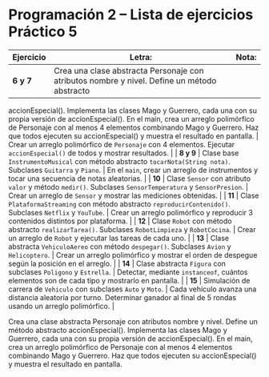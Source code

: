 # Programación 2 – Lista de ejercicios Práctico 5

| Ejercicio | Letra: | Nota: |
|-----------|-------------|-----------------------|
| **6 y 7** | Crea una clase abstracta Personaje con atributos nombre y nivel. Define un método abstracto
accionEspecial(). Implementa las clases Mago y Guerrero, cada una con su propia versión de
accionEspecial().
En el main, crea un arreglo polimórfico de Personaje con al menos 4 elementos combinando Mago
y Guerrero. Haz que todos ejecuten su accionEspecial() y muestra el resultado en pantalla. | Crear un arreglo polimórfico de `Personaje` con 4 elementos. Ejecutar `accionEspecial()` de todos y mostrar resultados. |
| **8 y 9** | Clase base `InstrumentoMusical` con método abstracto `tocarNota(String nota)`. Subclases `Guitarra` y `Piano`. | En el `main`, crear un arreglo de instrumentos y tocar una secuencia de notas aleatorias. |
| **10** | Clase `Sensor` con atributo `valor` y método `medir()`. Subclases `SensorTemperatura` y `SensorPresion`. | Crear un arreglo de `Sensor` y mostrar las mediciones obtenidas. |
| **11** | Clase `PlataformaStreaming` con método abstracto `reproducirContenido()`. Subclases `Netflix` y `YouTube`. | Crear un arreglo polimórfico y reproducir 3 contenidos distintos por plataforma. |
| **12** | Clase `Robot` con método abstracto `realizarTarea()`. Subclases `RobotLimpieza` y `RobotCocina`. | Crear un arreglo de `Robot` y ejecutar las tareas de cada uno. |
| **13** | Clase abstracta `VehiculoAereo` con método `despegar()`. Subclases `Avion` y `Helicoptero`. | Crear un arreglo polimórfico y mostrar el orden de despegue según la posición en el arreglo. |
| **14** | Clase abstracta `Figura` con subclases `Poligono` y `Estrella`. | Detectar, mediante `instanceof`, cuántos elementos son de cada tipo y mostrarlo en pantalla. |
| **15** | Simulación de carrera de `Vehiculo` con subclases `Auto` y `Moto`. | Cada vehículo avanza una distancia aleatoria por turno. Determinar ganador al final de 5 rondas usando un arreglo polimórfico. |

Crea una clase abstracta Personaje con atributos nombre y nivel. Define un método abstracto
accionEspecial(). Implementa las clases Mago y Guerrero, cada una con su propia versión de
accionEspecial().
En el main, crea un arreglo polimórfico de Personaje con al menos 4 elementos combinando Mago
y Guerrero. Haz que todos ejecuten su accionEspecial() y muestra el resultado en pantalla.
